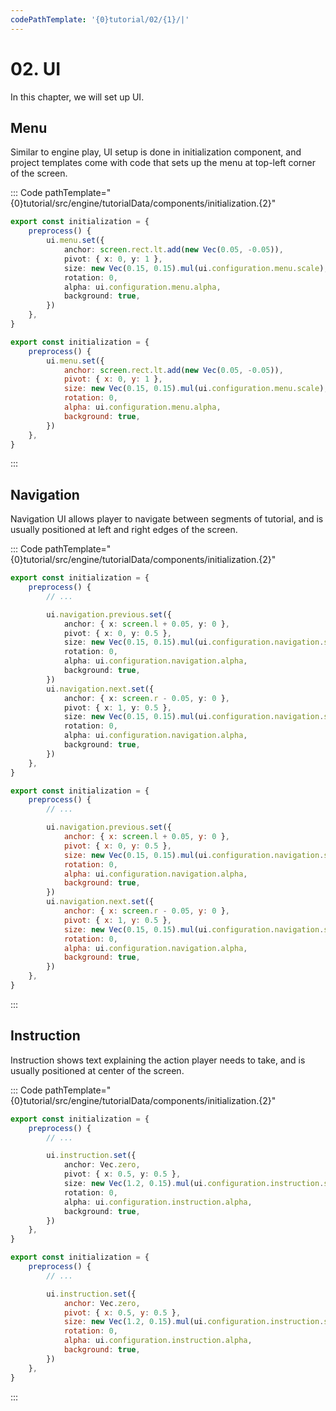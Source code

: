 ```yaml
---
codePathTemplate: '{0}tutorial/02/{1}/|'
---
```


# 02. UI

In this chapter, we will set up UI.

## Menu

Similar to engine play, UI setup is done in initialization component, and project templates come with code that sets up the menu at top-left corner of the screen.

::: Code pathTemplate="{0}tutorial/src/engine/tutorialData/components/initialization.{2}"

```ts
export const initialization = {
    preprocess() {
        ui.menu.set({
            anchor: screen.rect.lt.add(new Vec(0.05, -0.05)),
            pivot: { x: 0, y: 1 },
            size: new Vec(0.15, 0.15).mul(ui.configuration.menu.scale),
            rotation: 0,
            alpha: ui.configuration.menu.alpha,
            background: true,
        })
    },
}
```

```js
export const initialization = {
    preprocess() {
        ui.menu.set({
            anchor: screen.rect.lt.add(new Vec(0.05, -0.05)),
            pivot: { x: 0, y: 1 },
            size: new Vec(0.15, 0.15).mul(ui.configuration.menu.scale),
            rotation: 0,
            alpha: ui.configuration.menu.alpha,
            background: true,
        })
    },
}
```

:::

## Navigation

Navigation UI allows player to navigate between segments of tutorial, and is usually positioned at left and right edges of the screen.

::: Code pathTemplate="{0}tutorial/src/engine/tutorialData/components/initialization.{2}"

```ts
export const initialization = {
    preprocess() {
        // ...

        ui.navigation.previous.set({
            anchor: { x: screen.l + 0.05, y: 0 },
            pivot: { x: 0, y: 0.5 },
            size: new Vec(0.15, 0.15).mul(ui.configuration.navigation.scale),
            rotation: 0,
            alpha: ui.configuration.navigation.alpha,
            background: true,
        })
        ui.navigation.next.set({
            anchor: { x: screen.r - 0.05, y: 0 },
            pivot: { x: 1, y: 0.5 },
            size: new Vec(0.15, 0.15).mul(ui.configuration.navigation.scale),
            rotation: 0,
            alpha: ui.configuration.navigation.alpha,
            background: true,
        })
    },
}
```

```js
export const initialization = {
    preprocess() {
        // ...

        ui.navigation.previous.set({
            anchor: { x: screen.l + 0.05, y: 0 },
            pivot: { x: 0, y: 0.5 },
            size: new Vec(0.15, 0.15).mul(ui.configuration.navigation.scale),
            rotation: 0,
            alpha: ui.configuration.navigation.alpha,
            background: true,
        })
        ui.navigation.next.set({
            anchor: { x: screen.r - 0.05, y: 0 },
            pivot: { x: 1, y: 0.5 },
            size: new Vec(0.15, 0.15).mul(ui.configuration.navigation.scale),
            rotation: 0,
            alpha: ui.configuration.navigation.alpha,
            background: true,
        })
    },
}
```

:::

## Instruction

Instruction shows text explaining the action player needs to take, and is usually positioned at center of the screen.

::: Code pathTemplate="{0}tutorial/src/engine/tutorialData/components/initialization.{2}"

```ts
export const initialization = {
    preprocess() {
        // ...

        ui.instruction.set({
            anchor: Vec.zero,
            pivot: { x: 0.5, y: 0.5 },
            size: new Vec(1.2, 0.15).mul(ui.configuration.instruction.scale),
            rotation: 0,
            alpha: ui.configuration.instruction.alpha,
            background: true,
        })
    },
}
```

```js
export const initialization = {
    preprocess() {
        // ...

        ui.instruction.set({
            anchor: Vec.zero,
            pivot: { x: 0.5, y: 0.5 },
            size: new Vec(1.2, 0.15).mul(ui.configuration.instruction.scale),
            rotation: 0,
            alpha: ui.configuration.instruction.alpha,
            background: true,
        })
    },
}
```

:::
